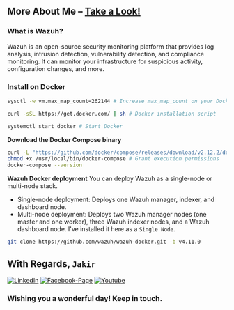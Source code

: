 ## More About Me – [Take a Look!](http://www.mjakaria.me) 

### What is Wazuh? 
Wazuh is an open-source security monitoring platform that provides log analysis, intrusion detection, vulnerability detection, and compliance monitoring. It can monitor your infrastructure for suspicious activity, configuration changes, and more.

### Install on Docker
```bash
sysctl -w vm.max_map_count=262144 # Increase max_map_count on your Docker host
```
```bash
curl -sSL https://get.docker.com/ | sh # Docker installation script
```
```bash
systemctl start docker # Start Docker
```
**Download the Docker Compose binary**
```bash
curl -L "https://github.com/docker/compose/releases/download/v2.12.2/docker-compose-$(uname -s)-$(uname -m)" -o /usr/local/bin/docker-compose
chmod +x /usr/local/bin/docker-compose # Grant execution permissions
docker-compose --version
```

**Wazuh Docker deployment** You can deploy Wazuh as a single-node or multi-node stack.
- Single-node deployment: Deploys one Wazuh manager, indexer, and dashboard node.
- Multi-node deployment: Deploys two Wazuh manager nodes (one master and one worker), three Wazuh indexer nodes, and a Wazuh dashboard node.
I've installed it here as a `Single Node`.
```bash
git clone https://github.com/wazuh/wazuh-docker.git -b v4.11.0
```

## With Regards, `Jakir`

[![LinkedIn][linkedin-shield-jakir]][linkedin-url-jakir]
[![Facebook-Page][facebook-shield-jakir]][facebook-url-jakir]
[![Youtube][youtube-shield-jakir]][youtube-url-jakir]

### Wishing you a wonderful day! Keep in touch.

<!-- Personal profile -->

[linkedin-shield-jakir]: https://img.shields.io/badge/linkedin-%230077B5.svg?style=for-the-badge&logo=linkedin&logoColor=white
[linkedin-url-jakir]: https://www.linkedin.com/in/jakir-ruet/
[facebook-shield-jakir]: https://img.shields.io/badge/Facebook-%231877F2.svg?style=for-the-badge&logo=Facebook&logoColor=white
[facebook-url-jakir]: https://www.facebook.com/jakir.ruet/
[youtube-shield-jakir]: https://img.shields.io/badge/YouTube-%23FF0000.svg?style=for-the-badge&logo=YouTube&logoColor=white
[youtube-url-jakir]: https://www.youtube.com/@mjakaria-ruet/featured
